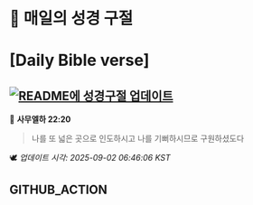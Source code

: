 # 🙏 매일의 성경 구절
# [Daily Bible verse]
## [![README에 성경구절 업데이트](https://github.com/DONGSUKA/first_test/actions/workflows/update-readme-bible.yml/badge.svg)](https://github.com/DONGSUKA/first_test/actions/workflows/update-readme-bible.yml)
<!-- START_BIBLE_VERSE -->
📖 **사무엘하 22:20**
> 나를 또 넓은 곳으로 인도하시고 나를 기뻐하시므로 구원하셨도다

🕊️ _업데이트 시각: 2025-09-02 06:46:06 KST_
  <!-- END_BIBLE_VERSE -->
## GITHUB_ACTION
